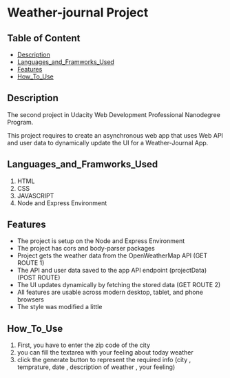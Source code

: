 # Weather-journal Project

## Table of Content
- [Description](#Description)
- [Languages_and_Framworks_Used](#Languages_and_Framworks_Used)
- [Features](#Features)
- [How_To_Use](#How_To_Use)

## Description
The second project in Udacity Web Development Professional Nanodegree Program.

This project requires to create an asynchronous web app that uses Web API and user data to dynamically update the UI for a Weather-Journal App.

## Languages_and_Framworks_Used 
1. HTML
2. CSS
3. JAVASCRIPT
4. Node and Express Environment

## Features
- The project is setup on the Node and Express Environment
- The project has cors and body-parser packages 
- Project gets the weather data from the OpenWeatherMap API (GET ROUTE 1)
- The API and user data saved to the app API endpoint (projectData) (POST ROUTE)
- The UI updates dynamically by fetching the stored data (GET ROUTE 2)
- All features are usable across modern desktop, tablet, and phone browsers
- The style was modified a little

## How_To_Use
1. First, you have to enter the zip code of the city
2. you can fill the textarea with your feeling about today weather  
3. click the generate button to represent the required info (city , temprature, date , description of weather , your feeling)   
 
